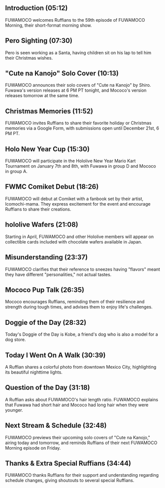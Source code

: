 ## Introduction (05:12)

FUWAMOCO welcomes Ruffians to the 59th episode of FUWAMOCO Morning, their short-format morning show.

## Pero Sighting (07:30)

Pero is seen working as a Santa, having children sit on his lap to tell him their Christmas wishes.

## "Cute na Kanojo" Solo Cover (10:13)

FUWAMOCO announces their solo covers of "Cute na Kanojo" by Shiro. Fuwawa's version releases at 6 PM PT tonight, and Mococo's version releases tomorrow at the same time.

## Christmas Memories (11:52)

FUWAMOCO invites Ruffians to share their favorite holiday or Christmas memories via a Google Form, with submissions open until December 21st, 6 PM PT.

## Holo New Year Cup (15:30)

FUWAMOCO will participate in the Hololive New Year Mario Kart Tournament on January 7th and 8th, with Fuwawa in group D and Mococo in group A.

## FWMC Comiket Debut (18:26)

FUWAMOCO will debut at Comiket with a fanbook set by their artist, Icomochi-mama. They express excitement for the event and encourage Ruffians to share their creations.

## hololive Wafers (21:08)

Starting in April, FUWAMOCO and other Hololive members will appear on collectible cards included with chocolate wafers available in Japan.

## Misunderstanding (23:37)

FUWAMOCO clarifies that their reference to sneezes having "flavors" meant they have different "personalities," not actual tastes.

## Mococo Pup Talk (26:35)

Mococo encourages Ruffians, reminding them of their resilience and strength during tough times, and advises them to enjoy life's challenges.

## Doggie of the Day (28:32)

Today's Doggie of the Day is Kobe, a friend's dog who is also a model for a dog store.

## Today I Went On A Walk (30:39)

A Ruffian shares a colorful photo from downtown Mexico City, highlighting its beautiful nighttime lights.

## Question of the Day (31:18)

A Ruffian asks about FUWAMOCO's hair length ratio. FUWAMOCO explains that Fuwawa had short hair and Mococo had long hair when they were younger.

## Next Stream & Schedule (32:48)

FUWAMOCO previews their upcoming solo covers of "Cute na Kanojo," airing today and tomorrow, and reminds Ruffians of their next FUWAMOCO Morning episode on Friday.

## Thanks & Extra Special Ruffians (34:44)

FUWAMOCO thanks Ruffians for their support and understanding regarding schedule changes, giving shoutouts to several special Ruffians.

